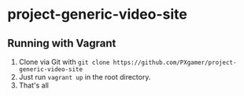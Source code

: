 # project-generic-video-site

## Running with Vagrant
1. Clone via Git with `git clone https://github.com/PXgamer/project-generic-video-site`
2. Just run `vagrant up` in the root directory.
3. That's all